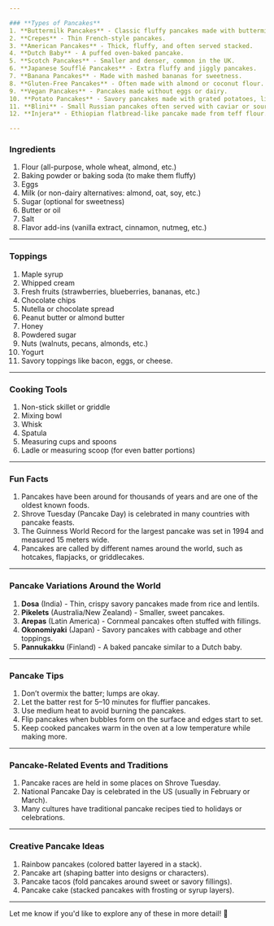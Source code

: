 ```yaml
---

### **Types of Pancakes**
1. **Buttermilk Pancakes** - Classic fluffy pancakes made with buttermilk.
2. **Crepes** - Thin French-style pancakes.
3. **American Pancakes** - Thick, fluffy, and often served stacked.
4. **Dutch Baby** - A puffed oven-baked pancake.
5. **Scotch Pancakes** - Smaller and denser, common in the UK.
6. **Japanese Soufflé Pancakes** - Extra fluffy and jiggly pancakes.
7. **Banana Pancakes** - Made with mashed bananas for sweetness.
8. **Gluten-Free Pancakes** - Often made with almond or coconut flour.
9. **Vegan Pancakes** - Pancakes made without eggs or dairy.
10. **Potato Pancakes** - Savory pancakes made with grated potatoes, like latkes.
11. **Blini** - Small Russian pancakes often served with caviar or sour cream.
12. **Injera** - Ethiopian flatbread-like pancake made from teff flour.

---
```


### **Ingredients**
1. Flour (all-purpose, whole wheat, almond, etc.)
2. Baking powder or baking soda (to make them fluffy)
3. Eggs
4. Milk (or non-dairy alternatives: almond, oat, soy, etc.)
5. Sugar (optional for sweetness)
6. Butter or oil
7. Salt
8. Flavor add-ins (vanilla extract, cinnamon, nutmeg, etc.)

---

### **Toppings**
1. Maple syrup
2. Whipped cream
3. Fresh fruits (strawberries, blueberries, bananas, etc.)
4. Chocolate chips
5. Nutella or chocolate spread
6. Peanut butter or almond butter
7. Honey
8. Powdered sugar
9. Nuts (walnuts, pecans, almonds, etc.)
10. Yogurt
11. Savory toppings like bacon, eggs, or cheese.

---

### **Cooking Tools**
1. Non-stick skillet or griddle
2. Mixing bowl
3. Whisk
4. Spatula
5. Measuring cups and spoons
6. Ladle or measuring scoop (for even batter portions)

---

### **Fun Facts**
1. Pancakes have been around for thousands of years and are one of the oldest known foods.
2. Shrove Tuesday (Pancake Day) is celebrated in many countries with pancake feasts.
3. The Guinness World Record for the largest pancake was set in 1994 and measured 15 meters wide.
4. Pancakes are called by different names around the world, such as hotcakes, flapjacks, or griddlecakes.

---

### **Pancake Variations Around the World**
1. **Dosa** (India) - Thin, crispy savory pancakes made from rice and lentils.
2. **Pikelets** (Australia/New Zealand) - Smaller, sweet pancakes.
3. **Arepas** (Latin America) - Cornmeal pancakes often stuffed with fillings.
4. **Okonomiyaki** (Japan) - Savory pancakes with cabbage and other toppings.
5. **Pannukakku** (Finland) - A baked pancake similar to a Dutch baby.

---

### **Pancake Tips**
1. Don’t overmix the batter; lumps are okay.
2. Let the batter rest for 5–10 minutes for fluffier pancakes.
3. Use medium heat to avoid burning the pancakes.
4. Flip pancakes when bubbles form on the surface and edges start to set.
5. Keep cooked pancakes warm in the oven at a low temperature while making more.

---

### **Pancake-Related Events and Traditions**
1. Pancake races are held in some places on Shrove Tuesday.
2. National Pancake Day is celebrated in the US (usually in February or March).
3. Many cultures have traditional pancake recipes tied to holidays or celebrations.

---

### **Creative Pancake Ideas**
1. Rainbow pancakes (colored batter layered in a stack).
2. Pancake art (shaping batter into designs or characters).
3. Pancake tacos (fold pancakes around sweet or savory fillings).
4. Pancake cake (stacked pancakes with frosting or syrup layers).

---

Let me know if you'd like to explore any of these in more detail! 🥞
